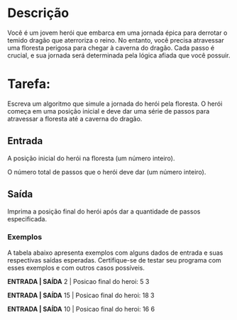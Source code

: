# Descrição
Você é um jovem herói que embarca em uma jornada épica para derrotar o temido dragão que aterroriza o reino. No entanto, você precisa atravessar uma floresta perigosa para chegar à caverna do dragão. Cada passo é crucial, e sua jornada será determinada pela lógica afiada que você possuir.

# Tarefa: 
Escreva um algoritmo que simule a jornada do herói pela floresta. O herói começa em uma posição inicial e deve dar uma série de passos para atravessar a floresta até a caverna do dragão.

## Entrada
A posição inicial do herói na floresta (um número inteiro).

O número total de passos que o herói deve dar (um número inteiro).

## Saída
Imprima a posição final do herói após dar a quantidade de passos especificada.

### Exemplos
A tabela abaixo apresenta exemplos com alguns dados de entrada e suas respectivas saídas esperadas. Certifique-se de testar seu programa com esses exemplos e com outros casos possíveis.

**ENTRADA | SAÍDA**
2	|	Posicao final do heroi: 5
3 

**ENTRADA | SAÍDA**
15 | Posicao final do heroi: 18
3 

**ENTRADA | SAÍDA**
10 | Posicao final do heroi: 16
6 